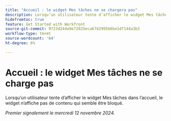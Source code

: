 ```yaml
---
title: "Accueil : le widget Mes tâches ne se chargera pas"
description: Lorsqu’un utilisateur tente d’afficher le widget Mes tâches dans l’accueil, le widget n’affiche pas de contenu qui semble être bloqué.
hidefromtoc: true
feature: Get Started with Workfront
source-git-commit: 9723d244a9e72025eca6742995b6be1d7144a3b3
workflow-type: tm+mt
source-wordcount: '64'
ht-degree: 6%

---
```


# Accueil : le widget Mes tâches ne se charge pas

<!--
>[!NOTE]
>
>This issue was fixed on October 24, 2024.
-->

Lorsqu’un utilisateur tente d’afficher le widget Mes tâches dans l’accueil, le widget n’affiche pas de contenu qui semble être bloqué.

_Premier signalement le mercredi 12 novembre 2024._
